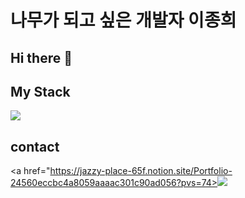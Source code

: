 # 나무가 되고 싶은 개발자 이종희

## Hi there 👋

<!--
**paperlee0511/paperlee0511** is a ✨ _special_ ✨ repository because its `README.md` (this file) appears on your GitHub profile.

Here are some ideas to get you started:

- 🔭 I’m currently working on ...
- 🌱 I’m currently learning ...
- 👯 I’m looking to collaborate on ...
- 🤔 I’m looking for help with ...
- 💬 Ask me about ...
- 📫 How to reach me: ...
- 😄 Pronouns: ...
- ⚡ Fun fact: ...![bookstack](https://github.com/user-attachments/assets/10e04e2b-38af-4eca-842d-34f7782267ac)

-->

## My Stack 
<img src="https://img.shields.io/badge/C-#A8B9CC?style=flat-square&logo=c%2B%2B&logoColor=white"/></a>

## contact 
<!-- Notion -->
<a href="https://jazzy-place-65f.notion.site/Portfolio-24560eccbc4a8059aaaac301c90ad056?pvs=74><img src="https://img.shields.io/badge/Tech Blog-000000?style=flat-square&logo=tistory&logoColor=white"/></a>
